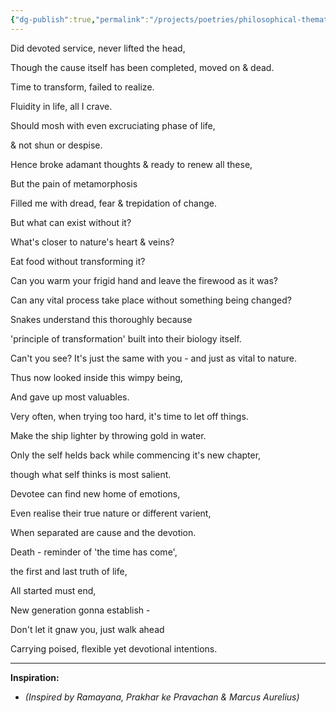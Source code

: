 ```yaml
---
{"dg-publish":true,"permalink":"/projects/poetries/philosophical-thematic/metamorphosis/","created":"2025-03-05T19:06:48.442+05:30","updated":"2025-03-05T19:24:48.365+05:30"}
---
```


Did devoted service, never lifted the head,

Though the cause itself has been completed, moved on & dead.

Time to transform, failed to realize.

Fluidity in life, all I crave.

Should mosh with even excruciating phase of life,

& not shun or despise.

Hence broke adamant thoughts & ready to renew all these,

But the pain of metamorphosis

Filled me with dread, fear & trepidation of change.

But what can exist without it?

What's closer to nature's heart & veins?

Eat food without transforming it?

Can you warm your frigid hand and leave the firewood as it was?

Can any vital process take place without something being changed?

Snakes understand this thoroughly because

'principle of transformation' built into their biology itself.

Can't you see? It's just the same with you - and just as vital to nature.

Thus now looked inside this wimpy being,

And gave up most valuables.

Very often, when trying too hard, it's time to let off things.

Make the ship lighter by throwing gold in water.

Only the self helds back while commencing it's new chapter,

though what self thinks is most salient.

Devotee can find new home of emotions,

Even realise their true nature or different varient,

When separated are cause and the devotion.

Death - reminder of 'the time has come',

the first and last truth of life,

All started must end,

New generation gonna establish -

Don't let it gnaw you, just walk ahead

Carrying poised, flexible yet devotional intentions.


___

**Inspiration:**
- _(Inspired by Ramayana, Prakhar ke Pravachan & Marcus Aurelius)_
